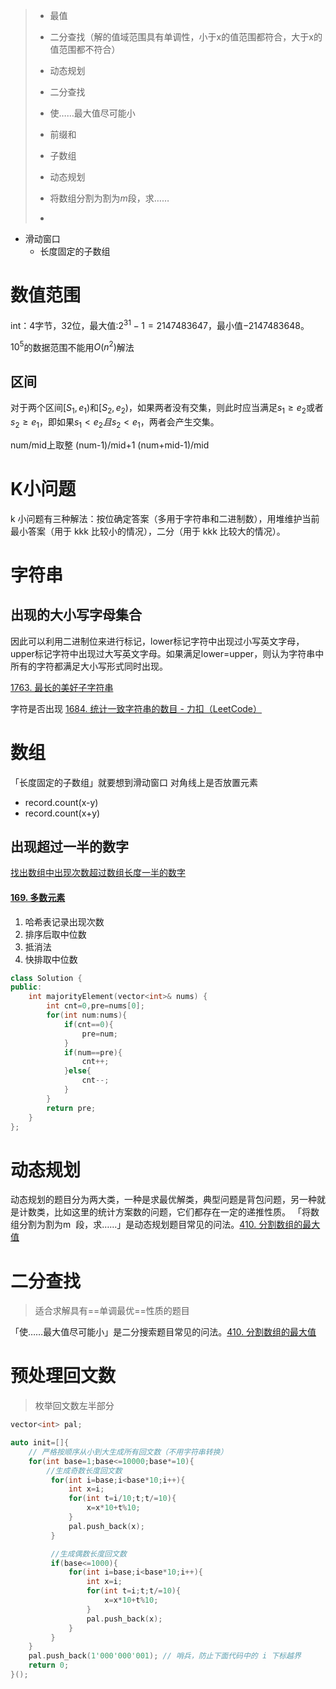 >- 最值
>  - 二分查找（解的值域范围具有单调性，小于x的值范围都符合，大于x的值范围都不符合）
>  - 动态规划
>
>- 二分查找
>  - 使……最大值尽可能小
>- 前缀和
>  - 子数组
>- 动态规划
>  - 将数组分割为割为*m*段，求……
>  - 

- 滑动窗口
	- 长度固定的子数组


# 数值范围

int：4字节，32位，最大值:$2^{31}-1=2147483647$，最小值$-2147483648$。


$10^5$的数据范围不能用$O(n^2)$解法
## 区间

对于两个区间$[S_1,e_1)$和$[S_2,e_2)$，如果两者没有交集，则此时应当满足$s_1 \ge e_2$或者$s_2 \ge  e_1$，即如果$s_1 <e_2 且 s_2<e_1$，两者会产生交集。



num/mid上取整
(num-1)/mid+1    (num+mid-1)/mid



# K小问题
k 小问题有三种解法：按位确定答案（多用于字符串和二进制数），用堆维护当前最小答案（用于 kkk 比较小的情况），二分（用于 kkk 比较大的情况）。
# 字符串

## 出现的大小写字母集合

因此可以利用二进制位来进行标记，lower标记字符中出现过小写英文字母，upper标记字符中出现过大写英文字母。如果满足lower=upper，则认为字符串中所有的字符都满足大小写形式同时出现。

[1763. 最长的美好子字符串](https://leetcode.cn/problems/longest-nice-substring/)


字符是否出现
[1684. 统计一致字符串的数目 - 力扣（LeetCode）](https://leetcode.cn/problems/count-the-number-of-consistent-strings/description/)


# 数组

「长度固定的子数组」就要想到滑动窗口
对角线上是否放置元素 
- record.count(x-y)
- record.count(x+y)
## 出现超过一半的数字

[找出数组中出现次数超过数组长度一半的数字](https://blog.csdn.net/chris__x/article/details/107781237)

#### [169. 多数元素](https://leetcode.cn/problems/majority-element/)

1. 哈希表记录出现次数
2. 排序后取中位数
3. 抵消法
4. 快排取中位数

```c++
class Solution {
public:
    int majorityElement(vector<int>& nums) {
        int cnt=0,pre=nums[0];
        for(int num:nums){
            if(cnt==0){
                pre=num;
            }
            if(num==pre){
                cnt++;
            }else{
                cnt--;
            }
        }
        return pre;
    }
};
```

# 动态规划
动态规划的题目分为两大类，一种是求最优解类，典型问题是背包问题，另一种就是计数类，比如这里的统计方案数的问题，它们都存在一定的递推性质。
「将数组分割为割为m  段，求……」是动态规划题目常见的问法。[410. 分割数组的最大值](https://leetcode.cn/problems/split-array-largest-sum/)


# 二分查找
>适合求解具有==单调最优==性质的题目

「使……最大值尽可能小」是二分搜索题目常见的问法。[410. 分割数组的最大值](https://leetcode.cn/problems/split-array-largest-sum/)


# 预处理回文数
>枚举回文数左半部分
```c++
vector<int> pal;

auto init=[]{
    // 严格按顺序从小到大生成所有回文数（不用字符串转换）
    for(int base=1;base<=10000;base*=10){
        //生成奇数长度回文数
         for(int i=base;i<base*10;i++){
             int x=i;
             for(int t=i/10;t;t/=10){
                 x=x*10+t%10;
             }
             pal.push_back(x);
         }

         //生成偶数长度回文数
         if(base<=1000){
             for(int i=base;i<base*10;i++){
                 int x=i;
                 for(int t=i;t;t/=10){
                     x=x*10+t%10;
                 }
                 pal.push_back(x);
             }
         }
    }
    pal.push_back(1'000'000'001); // 哨兵，防止下面代码中的 i 下标越界
    return 0;
}();
```


